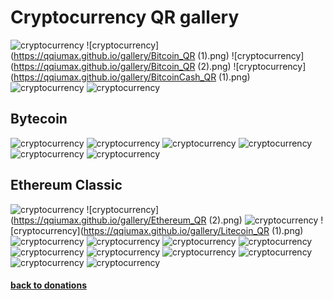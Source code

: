 # Cryptocurrency QR gallery
![cryptocurrency](https://qqiumax.github.io/gallery/Binance_QR.png)
![cryptocurrency](https://qqiumax.github.io/gallery/Bitcoin_QR (1).png)
![cryptocurrency](https://qqiumax.github.io/gallery/Bitcoin_QR (2).png)
![cryptocurrency](https://qqiumax.github.io/gallery/BitcoinCash_QR (1).png)
![cryptocurrency](https://qqiumax.github.io/gallery/BitcoinCash_QR.png)
![cryptocurrency](https://qqiumax.github.io/gallery/BitcoinGold_QR.png)
## Bytecoin
![cryptocurrency](https://qqiumax.github.io/gallery/Bytecoin_QR.png)
![cryptocurrency](https://qqiumax.github.io/gallery/Cardano_QR.png)
![cryptocurrency](https://qqiumax.github.io/gallery/Dash_QR.png)
![cryptocurrency](https://qqiumax.github.io/gallery/Digibyte_QR.png)
![cryptocurrency](https://qqiumax.github.io/gallery/Dogecoin_QR.png)
![cryptocurrency](https://qqiumax.github.io/gallery/EOS_QR.png)
## Ethereum Classic
![cryptocurrency](https://qqiumax.github.io/gallery/ETC_QR.png)
![cryptocurrency](https://qqiumax.github.io/gallery/Ethereum_QR (2).png)
![cryptocurrency](https://qqiumax.github.io/gallery/Ethereum_QR.png)
![cryptocurrency](https://qqiumax.github.io/gallery/Litecoin_QR (1).png)
![cryptocurrency](https://qqiumax.github.io/gallery/Litecoin_QR.png)
![cryptocurrency](https://qqiumax.github.io/gallery/Monero_QR.png)
![cryptocurrency](https://qqiumax.github.io/gallery/Polkadot_QR.png)
![cryptocurrency](https://qqiumax.github.io/gallery/Ravencoin_QR.png)
![cryptocurrency](https://qqiumax.github.io/gallery/Polkadot_QR.png)
![cryptocurrency](https://qqiumax.github.io/gallery/SECRET.png)
![cryptocurrency](https://qqiumax.github.io/gallery/Tether_QR.png)
![cryptocurrency](https://qqiumax.github.io/gallery/Tron_QR.png)
![cryptocurrency](https://qqiumax.github.io/gallery/XRP_QR.png)
![cryptocurrency](https://qqiumax.github.io/gallery/ZCASH_QR.png)
#### [back to donations](https://qqiumax.github.io/donate)

